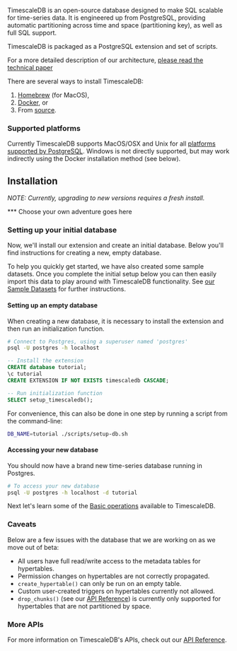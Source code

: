 TimescaleDB is an open-source database designed to make SQL scalable for
time-series data. It is engineered up from PostgreSQL, providing automatic
partitioning across time and space (partitioning key), as well as full
SQL support.

TimescaleDB is packaged as a PostgreSQL extension and set of scripts.

For a more detailed description of our architecture, [please read
the technical
paper](http://www.timescaledb.com/papers/timescaledb.pdf)

There are several ways to install TimescaleDB:
1. [Homebrew](#homebrew) (for MacOS),
1. [Docker](#docker), or
1. From [source][].

### Supported platforms

Currently TimescaleDB supports MacOS/OSX and Unix for all [platforms supported by PostgreSQL][platforms].  Windows is not directly supported, but may work indirectly using the Docker installation method (see below).

## Installation

_NOTE: Currently, upgrading to new versions requires a fresh install._

*** Choose your own adventure goes here

### Setting up your initial database
Now, we'll install our extension and create an initial database. Below
you'll find instructions for creating a new, empty database.

To help you quickly get started, we have also created some sample
datasets. Once you complete the initial setup below you can then
easily import this data to play around with TimescaleDB functionality.
See [our Sample Datasets][datasets]
for further instructions.

#### Setting up an empty database

When creating a new database, it is necessary to install the extension and then run an initialization function.

```bash
# Connect to Postgres, using a superuser named 'postgres'
psql -U postgres -h localhost
```

```sql
-- Install the extension
CREATE database tutorial;
\c tutorial
CREATE EXTENSION IF NOT EXISTS timescaledb CASCADE;

-- Run initialization function
SELECT setup_timescaledb();
```

For convenience, this can also be done in one step by running a script from
the command-line:
```bash
DB_NAME=tutorial ./scripts/setup-db.sh
```

#### Accessing your new database
You should now have a brand new time-series database running in Postgres.

```bash
# To access your new database
psql -U postgres -h localhost -d tutorial
```

Next let's learn some of the [Basic operations][] available to TimescaleDB.



### Caveats
Below are a few issues with the database that we are working on as we move out of beta:

- All users have full read/write access to the metadata tables for hypertables.
- Permission changes on hypertables are not correctly propagated.
- `create_hypertable()` can only be run on an empty table.
- Custom user-created triggers on hypertables currently not allowed.
- `drop_chunks()` (see our [API Reference][]) is currently only
supported for hypertables that are not partitioned by space.

### More APIs
For more information on TimescaleDB's APIs, check out our
[API Reference][].


[platforms]: https://www.postgresql.org/docs/9.5/static/supported-platforms.html
[source]: /getting-started/installation#source
[datasets]: /getting-started/other-sample-datasets
[docker-run.sh]: https://github.com/timescale/timescaledb/blob/master/scripts/docker-run.sh
[API Reference]: /api-docs
[Basic operations]: /getting-started/basic-operations
